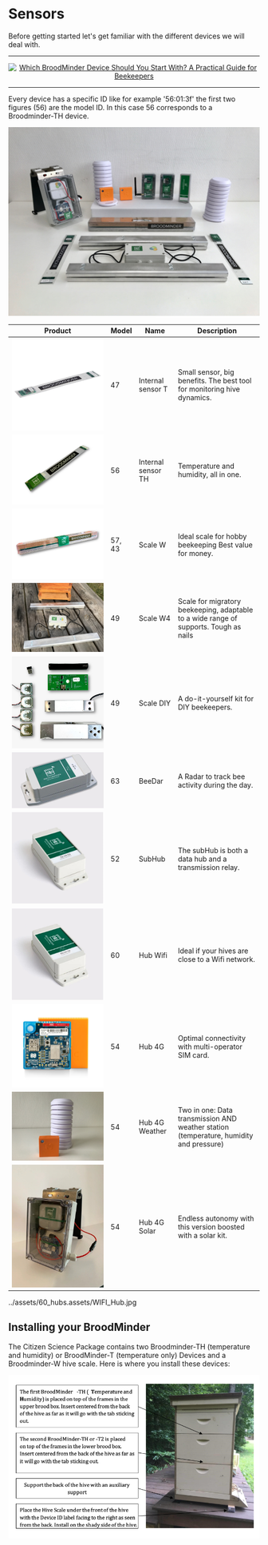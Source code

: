 # Sensors

Before getting started let's get familiar with the different devices we will deal with. 

<hr>

<div align="center">
    <a href="https://youtu.be/eJu-I65gvW0" target="_blank">
        <img src="https://img.youtube.com/vi/eJu-I65gvW0/0.jpg" alt="Which BroodMinder Device Should You Start With? A Practical Guide for Beekeepers ">
    </a>
</div>

<hr>


Every device has a specific ID like for example '56:01:3f' the first two figures (56) are the model ID. In this case 56 corresponds to a Broodminder-TH device.

 ![image](../assets/images/products/gamme_complete.jpg#largeImg)


| **Product** | **Model** | **Name** | **Description** |
|-            |----          |--        |-                 |
| ![image](../assets/images/products/t2.png#mediumImg) |47 | Internal sensor T | Small sensor, big benefits. The best tool for monitoring hive dynamics. |
| ![image](../assets/images/products/th2.png#mediumImg) |56 | Internal sensor TH | Temperature and humidity, all in one. |
| ![image](../assets/images/products/w.png#mediumImg) |57, 43 | Scale W | Ideal scale for hobby beekeeping Best value for money. |
| ![image](../assets/images/products/W_alu_Pro.jpg#mediumImg) |49 | Scale W4 | Scale for migratory beekeeping, adaptable to a wide range of supports. Tough as nails |
| ![image](../assets/images/products/diy_all.png#mediumImg) |49 | Scale DIY | A do-it-yourself kit for DIY beekeepers. |
| ![image](../assets/images/products/beedar2.jpg#mediumImg) |63 | BeeDar | A Radar to track bee activity during the day. |
| ![image](../assets/60_hubs.assets/SubHub_900x.jpeg#mediumImg) |52 | SubHub | The subHub is both a data hub and a transmission relay. |
| ![image](../assets/60_hubs.assets/WIFI_Hub.jpg#mediumImg) |60 | Hub Wifi | Ideal if your hives are close to a Wifi network. |
| ![image](../assets/images/products/t91.png#mediumImg) |54 | Hub 4G | Optimal connectivity with multi-operator SIM card. |
| ![image](../assets/images/products/t91_weather.jpg#mediumImg) |54 | Hub 4G Weather | Two in one: Data transmission AND weather station (temperature, humidity and pressure) |
| ![image](../assets/images/products/t91_solar.jpg#mediumImg) |54 | Hub 4G Solar | Endless autonomy with this version boosted with a solar kit. |


../assets/60_hubs.assets/WIFI_Hub.jpg


## Installing your BroodMinder

The Citizen Science Package contains two Broodminder-TH (temperature and humidity) or BroodMinder-T (temperature only) Devices and a Broodminder-W hive scale. Here is where you install these devices:

![image](../assets/images/03_sensor_locs.png#largeImg)

